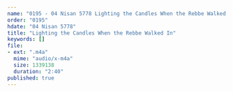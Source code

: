 ```yaml
---
name: "0195 - 04 Nisan 5778 Lighting the Candles When the Rebbe Walked In"
order: "0195"
hdate: "04 Nisan 5778"
title: "Lighting the Candles When the Rebbe Walked In"
keywords: []
file:
- ext: ".m4a"
  mime: "audio/x-m4a"
  size: 1339138
  duration: "2:40"
published: true
---
```


